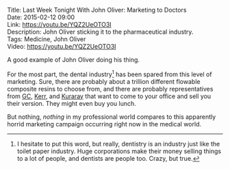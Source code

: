 Title: Last Week Tonight With John Oliver: Marketing to Doctors  
Date: 2015-02-12 09:00  
Link: https://youtu.be/YQZ2UeOTO3I  
Description: John Oliver sticking it to the pharmaceutical industry.  
Tags: Medicine, John Oliver  
Video: https://youtu.be/YQZ2UeOTO3I  

A good example of John Oliver doing his thing. 

For the most part, the dental industry[^di] has been spared from this level of marketing. Sure, there are probably about a trillion different flowable composite resins to choose from, and there are probably representatives from [GC][gcamerica], [Kerr][kerrdental], and [Kuraray][kuraraydental] that want to come to your office and sell you their version. They might even buy you lunch. 

But nothing, *nothing* in my professional world compares to this apparently horrid marketing campaign occurring right now in the medical world. 

[^di]: I hesitate to put this word, but really, dentistry is an industry just like the toilet paper industry. Huge corporations make their money selling things to a lot of people, and dentists are people too. Crazy, but true.

[gcamerica]: http://www.gcamerica.com/ "GC America"
[kerrdental]: http://www.kerrdental.com/kerrdental-composites-2 "Kerr Dental composites"
[kuraraydental]: http://kuraraydental.com/ "Kuraray Dental"